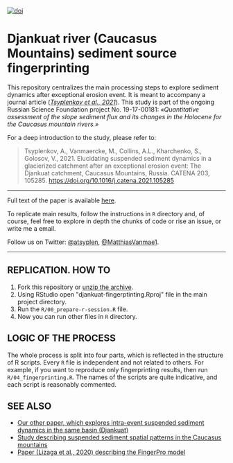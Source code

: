 [![doi](https://img.shields.io/badge/doi-10.1016%2Fj.catena.2021.105285-success.svg?style=github)][doi]

# Djankuat river (Caucasus Mountains) sediment source fingerprinting

This repository centralizes the main processing steps to explore sediment dynamics after exceptional erosion event. It is meant to accompany a journal article ([*Tsyplenkov et al., 2021*][doi]). This study is part of the ongoing Russian Science Foundation project No. 19-17-00181: *«Quantitative assessment of the slope sediment flux and its changes in the Holocene for the Caucasus mountain rivers.»*

For a deep introduction to the study, please refer to:
>Tsyplenkov, A., Vanmaercke, M., Collins, A.L., Kharchenko, S., Golosov, V., 2021. Elucidating suspended sediment dynamics in a glacierized catchment after an exceptional erosion event: The Djankuat catchment, Caucasus Mountains, Russia. CATENA 203, 105285. https://doi.org/10.1016/j.catena.2021.105285

***

Full text of the paper is available [here][doi].

To replicate main results, follow the instructions in `R` directory and, of course, feel free to explore in depth the chunks of code or rise an issue, or write me a email.

Follow us on Twitter: [@atsyplen][ats], [@MatthiasVanmae1][mvm].

[doi]: https://doi.org/10.1016/j.catena.2021.105285
[ats]: https://twitter.com/atsyplen
[mvm]: https://twitter.com/MatthiasVanmae1

***

## REPLICATION. HOW TO
1. Fork this repository or [unzip the archive][arch].
2. Using RStudio open "djankuat-fingerptinting.Rproj" file in the main project directory.
3. Run the `R/00_prepare-r-session.R` file. 
4. Now you can run other files in `R` directory.

## LOGIC OF THE PROCESS
The whole process is split into four parts, which is reflected in the structure of R scripts. Every `R` file is independent and not related to others. For example, if you want to reproduce only fingerprinting results, then run `R/04_fingerprinting.R`.
The names of the scripts are quite indicative, and each script is reasonably commented.

## SEE ALSO
 - [Our other paper, which explores intra-event suspended sediment dynamics in the same basin (Djankuat)][jss]
 - [Study describing suspended sediment spatial patterns in the Caucasus mountains][piahs]
 - [Paper (Lizaga et al., 2020) describing the FingerPro model][fingerpro]

[fingerpro]: https://doi.org/10.1007/s11269-020-02650-0
[jss]: https://doi.org/10.1007/s11368-020-02633-z
[piahs]: https://doi.org/10.5194/piahs-381-87-2019
[arch]: https://github.com/atsyplenkov/djankuat-fingerptinting/archive/refs/heads/master.zip

